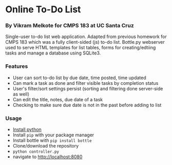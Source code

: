 # Online To-Do List
### By Vikram Melkote for CMPS 183 at UC Santa Cruz

Single-user to-do list web application. Adapted from previous homework for CMPS 183 which was a fully client-sided (js) to-do list.
Bottle.py webserver used to serve HTML templates for list tables, forms for creating/edtiing tasks and manage a database 
using SQLite3.

### Features
- User can sort to-do list by due date, time posted, time updated
- Can mark a task as done and filter visible tasks by completion status
- User's filter/sort settings persist (sorting and filtering done server-side as well)
- Can edit the title, notes, due date of a task
- Checking to make sure due date is not in the past before adding to list

### Usage
- [Install python](https://www.python.org/downloads/)
- Install `pip` with your package manager
- Install bottle with `pip install bottle`
- Clone/download the repository
- `python controller.py`
- navigate to [http://localhost:8080](http://localhost:8080/list)
